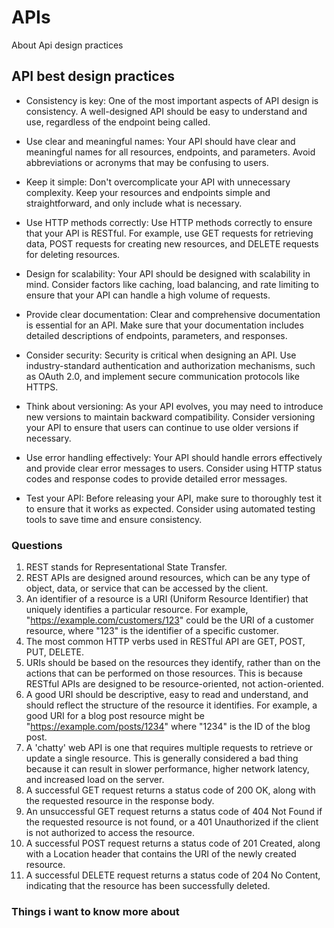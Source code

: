 # APIs

About Api design practices

## API best design practices 

* Consistency is key: One of the most important aspects of API design is consistency. A well-designed API should be easy to understand and use, regardless of the endpoint being called.

* Use clear and meaningful names: Your API should have clear and meaningful names for all resources, endpoints, and parameters. Avoid abbreviations or acronyms that may be confusing to users.

* Keep it simple: Don't overcomplicate your API with unnecessary complexity. Keep your resources and endpoints simple and straightforward, and only include what is necessary.

* Use HTTP methods correctly: Use HTTP methods correctly to ensure that your API is RESTful. For example, use GET requests for retrieving data, POST requests for creating new resources, and DELETE requests for deleting resources.

* Design for scalability: Your API should be designed with scalability in mind. Consider factors like caching, load balancing, and rate limiting to ensure that your API can handle a high volume of requests.

* Provide clear documentation: Clear and comprehensive documentation is essential for an API. Make sure that your documentation includes detailed descriptions of endpoints, parameters, and responses.

* Consider security: Security is critical when designing an API. Use industry-standard authentication and authorization mechanisms, such as OAuth 2.0, and implement secure communication protocols like HTTPS.

* Think about versioning: As your API evolves, you may need to introduce new versions to maintain backward compatibility. Consider versioning your API to ensure that users can continue to use older versions if necessary.

* Use error handling effectively: Your API should handle errors effectively and provide clear error messages to users. Consider using HTTP status codes and response codes to provide detailed error messages.

* Test your API: Before releasing your API, make sure to thoroughly test it to ensure that it works as expected. Consider using automated testing tools to save time and ensure consistency.

### Questions

1. REST stands for Representational State Transfer.
2. REST APIs are designed around resources, which can be any type of object, data, or service that can be accessed by the client.
3. An identifier of a resource is a URI (Uniform Resource Identifier) that uniquely identifies a particular resource. For example, "https://example.com/customers/123" could be the URI of a customer resource, where "123" is the identifier of a specific customer.
4. The most common HTTP verbs used in RESTful API are GET, POST, PUT, DELETE.
5. URIs should be based on the resources they identify, rather than on the actions that can be performed on those resources. This is because RESTful APIs are designed to be resource-oriented, not action-oriented.
6. A good URI should be descriptive, easy to read and understand, and should reflect the structure of the resource it identifies. For example, a good URI for a blog post resource might be "https://example.com/posts/1234" where "1234" is the ID of the blog post.
7. A 'chatty' web API is one that requires multiple requests to retrieve or update a single resource. This is generally considered a bad thing because it can result in slower performance, higher network latency, and increased load on the server.
8. A successful GET request returns a status code of 200 OK, along with the requested resource in the response body.
9. An unsuccessful GET request returns a status code of 404 Not Found if the requested resource is not found, or a 401 Unauthorized if the client is not authorized to access the resource.
10. A successful POST request returns a status code of 201 Created, along with a Location header that contains the URI of the newly created resource.
11. A successful DELETE request returns a status code of 204 No Content, indicating that the resource has been successfully deleted.

### Things i want to know more about 

